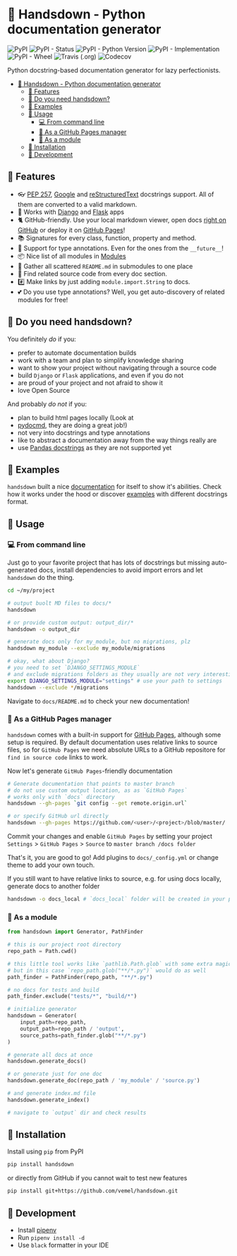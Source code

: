 # 🙌 Handsdown - Python documentation generator

![PyPI](https://img.shields.io/pypi/v/handsdown)
![PyPI - Status](https://img.shields.io/pypi/status/handsdown)
![PyPI - Python Version](https://img.shields.io/pypi/pyversions/handsdown)
![PyPI - Implementation](https://img.shields.io/pypi/implementation/handsdown)
![PyPI - Wheel](https://img.shields.io/pypi/wheel/handsdown)
![Travis (.org)](https://img.shields.io/travis/vemel/handsdown)
![Codecov](https://img.shields.io/codecov/c/github/vemel/handsdown)

Python docstring-based documentation generator for lazy perfectionists.

- [🙌 Handsdown - Python documentation generator](#%f0%9f%99%8c-handsdown---python-documentation-generator)
  - [🔬 Features](#%f0%9f%94%ac-features)
  - [🤔 Do you need handsdown?](#%f0%9f%a4%94-do-you-need-handsdown)
  - [🐏 Examples](#%f0%9f%90%8f-examples)
  - [🎉 Usage](#%f0%9f%8e%89-usage)
    - [💻 From command line](#%f0%9f%92%bb-from-command-line)
    - [📝 As a GitHub Pages manager](#%f0%9f%93%9d-as-a-github-pages-manager)
    - [🧩 As a module](#%f0%9f%a7%a9-as-a-module)
  - [🐶 Installation](#%f0%9f%90%b6-installation)
  - [🔧 Development](#%f0%9f%94%a7-development)

## 🔬 Features

- 👓 [PEP 257](https://www.python.org/dev/peps/pep-0257/),
  [Google](http://google.github.io/styleguide/pyguide.html#38-comments-and-docstrings)
  and [reStructuredText](https://www.python.org/dev/peps/pep-0287/)
  docstrings support. All of them are converted to a valid markdown.
- 🐍 Works with [Django](https://www.djangoproject.com/) and [Flask](https://palletsprojects.com/p/flask/) apps
- 🐈 GitHub-friendly. Use your local markdown viewer, open docs
  [right on GitHub](https://github.com/vemel/handsdown/blob/master/docs/README.md) or deploy it on
  [GitHub Pages](https://vemel.github.io/handsdown/)!
- 📚 Signatures for every class, function, property and method.
- 🚀 Support for type annotations. Even for the ones from the `__future__`!
- 📦 Nice list of all modules in [Modules](https://github.com/vemel/handsdown/blob/master/docs/README.md)
- 🔎 Gather all scattered `README.md` in submodules to one place
- 🚧 Find related source code from every doc section.
- #️⃣ Make links by just adding `module.import.String` to docs.
- 💕 Do you use type annotations? Well, you get auto-discovery of related modules for free!

## 🤔 Do you need handsdown?

You definitely *do* if you:

- prefer to automate documentation builds
- work with a team and plan to simplify knowledge sharing
- want to show your project without navigating through a source code
- build `Django` or `Flask` applications, and even if you do not
- are proud of your project and not afraid to show it
- love Open Source

And probably *do not* if you:

- plan to build html pages locally (Look at
- [pydocmd](https://pypi.org/project/pydoc-markdown/), they are doing a great job!)
- not very into docstrings and type annotations
- like to abstract a documentation away from the way things really are
- use [Pandas docstrings](https://pandas.pydata.org/pandas-docs/stable/development/contributing_docstring.html)
  as they are not supported yet

## 🐏 Examples

`handsdown` built a nice
[documentation](https://vemel.github.io/handsdown/#-handsdown---python-documentation-generator) for
itself to show it's abilities. Check how it works under the hood or discover
[examples](https://vemel.github.io/handsdown/examples/#examples)
with different docstrings format.

## 🎉 Usage

### 💻 From command line

Just go to your favorite project that has lots of docstrings but missing
auto-generated docs, install dependencies to avoid import errors and let
`handsdown` do the thing.

```bash
cd ~/my/project

# output buolt MD files to docs/*
handsdown

# or provide custom output: output_dir/*
handsdown -o output_dir

# generate docs only for my_module, but no migrations, plz
handsdown my_module --exclude my_module/migrations

# okay, what about Django?
# you need to set `DJANGO_SETTINGS_MODULE`
# and exclude migrations folders as they usually are not very interesting
export DJANGO_SETTINGS_MODULE="settings" # use your path to settings
handsdown --exclude */migrations
```

Navigate to `docs/README.md` to check your new documentation!

### 📝 As a GitHub Pages manager

`handsdown` comes with a built-in support for [GitHub Pages](https://pages.github.com/),
although some setup is required. By default documentation uses relative links to source files,
so for `GitHub Pages` we need absolute URLs to a GitHub repositore for `find in source code`
links to work.

Now let's generate `GitHub Pages`-friendly documentation

```bash
# Generate documentation that points to master branch
# do not use custom output location, as as `GitHub Pages`
# works only with `docs` directory
handsdown --gh-pages `git config --get remote.origin.url`

# or specify GitHub url directly
handsdown --gh-pages https://github.com/<user>/<project>/blob/master/
```

Commit your changes and enable `GitHub Pages` by setting your project
`Settings` > `GitHub Pages` > `Source` to `master branch /docs folder`

That's it, you are good to go! Add plugins to `docs/_config.yml` or change
theme to add your own touch.

If you still want to have relative links to source, e.g. for using docs locally,
generate docs to another folder

```bash
handsdown -o docs_local # `docs_local` folder will be created in your project root
```

### 🧩 As a module

```python
from handsdown import Generator, PathFinder

# this is our project root directory
repo_path = Path.cwd()

# this little tool works like `pathlib.Path.glob` with some extra magic
# but in this case `repo_path.glob("**/*.py")` would do as well
path_finder = PathFinder(repo_path, "**/*.py")

# no docs for tests and build
path_finder.exclude("tests/*", "build/*")

# initialize generator
handsdown = Generator(
    input_path=repo_path,
    output_path=repo_path / 'output',
    source_paths=path_finder.glob("**/*.py")
)

# generate all docs at once
handsdown.generate_docs()

# or generate just for one doc
handsdown.generate_doc(repo_path / 'my_module' / 'source.py')

# and generate index.md file
handsdown.generate_index()

# navigate to `output` dir and check results
```

## 🐶 Installation

Install using `pip` from PyPI

```bash
pip install handsdown
```

or directly from GitHub if you cannot wait to test new features

```bash
pip install git+https://github.com/vemel/handsdown.git
```

## 🔧 Development

- Install [pipenv](https://pypi.org/project/pipenv/)
- Run `pipenv install -d`
- Use `black` formatter in your IDE

